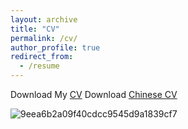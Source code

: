 ```yaml
---
layout: archive
title: "CV"
permalink: /cv/
author_profile: true
redirect_from:
  - /resume
---
```


Download My [CV](https://drive.google.com/uc?export=download&id=1-kdaHJ7iDS6b3p0MqxWx9WPHEUncOu94) Download [Chinese CV]()


![9eea6b2a09f40cdcc9545d9a1839cf7](https://github.com/user-attachments/assets/d810d2ab-c069-449a-8935-78453993be87)

